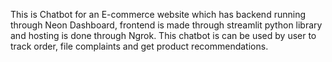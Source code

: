 This is Chatbot for an E-commerce website which has backend running through Neon Dashboard, frontend is made through streamlit python library and hosting is done through Ngrok.
This chatbot is can be used by user to track order, file complaints and get product recommendations.
